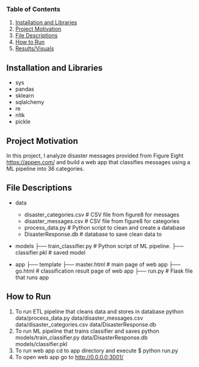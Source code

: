 ### Table of Contents

1. [Installation and Libraries](#installation)
2. [Project Motivation](#motivation)
3. [File Descriptions](#files)
4. [How to Run](#run)
5. [Results/Visuals](#results)

## Installation and Libraries  <a name="installation"></a>

- sys
- pandas
- sklearn
- sqlalchemy
- re
- nltk
- pickle

## Project Motivation<a name="motivation"></a>

In this project, I analyze disaster messages provided from Figure Eight https://appen.com/ and build a web app that classifies messages using a ML pipeline into 36 categories.   
   
   
## File Descriptions <a name="files"></a>

- data
   - disaster_categories.csv  # CSV file from figure8 for messages
   - disaster_messages.csv    # CSV file from figure8 for categories
   - process_data.py          # Python script to clean and create a database
   - DisasterResponse.db      # database to save clean data to

- models
    ├── train_classifier.py  # Python script of ML pipeline.
    ├── classifier.pkl       # saved model 

- app
    ├── template
      ├── master.html  # main page of web app
      ├── go.html      # classification result page of web app
    ├── run.py         # Flask file that runs app


    
## How to Run <a name="run"></a>

1. To run ETL pipeline that cleans data and stores in database
     python data/process_data.py data/disaster_messages.csv data/disaster_categories.csv data/DisasterResponse.db
2. To run ML pipeline that trains classifier and saves
     python models/train_classifier.py data/DisasterResponse.db models/classifier.pkl
3. To run web app cd to app directory and execute $ python run.py
4. To open web app go to http://0.0.0.0:3001/
